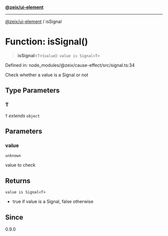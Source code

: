 [**@zeix/ui-element**](../README.md)

***

[@zeix/ui-element](../globals.md) / isSignal

# Function: isSignal()

> **isSignal**\<`T`\>(`value`): `value is Signal<T>`

Defined in: node\_modules/@zeix/cause-effect/src/signal.ts:34

Check whether a value is a Signal or not

## Type Parameters

### T

`T` *extends* `object`

## Parameters

### value

`unknown`

value to check

## Returns

`value is Signal<T>`

- true if value is a Signal, false otherwise

## Since

0.9.0
